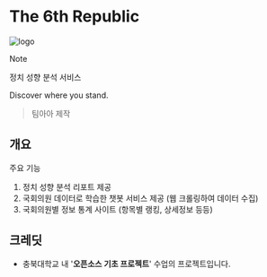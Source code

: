 # The 6th Republic
![logo](https://avatars.githubusercontent.com/u/207436724?s=600&v=4)
 > [!NOTE]
 > 정치 성향 분석 서비스
>
Discover where you stand.

> 팀아아 제작

## 개요
주요 기능
1. 정치 성향 분석 리포트 제공
2. 국회의원 데이터로 학습한 챗봇 서비스 제공 (웹 크롤링하여 데이터 수집)
3. 국회의원별 정보 통계 사이트 (항목별 랭킹, 상세정보 등등)

## 크레딧
- 충북대학교 내 '**오픈소스 기초 프로젝트**' 수업의 프로젝트입니다.
